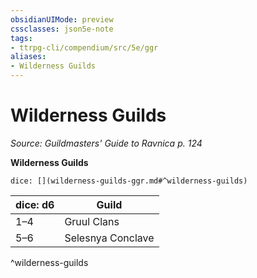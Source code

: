 ```yaml
---
obsidianUIMode: preview
cssclasses: json5e-note
tags:
- ttrpg-cli/compendium/src/5e/ggr
aliases:
- Wilderness Guilds
---
```

# Wilderness Guilds
*Source: Guildmasters' Guide to Ravnica p. 124* 

**Wilderness Guilds**

`dice: [](wilderness-guilds-ggr.md#^wilderness-guilds)`

| dice: d6 | Guild |
|----------|-------|
| 1–4 | Gruul Clans |
| 5–6 | Selesnya Conclave |
^wilderness-guilds